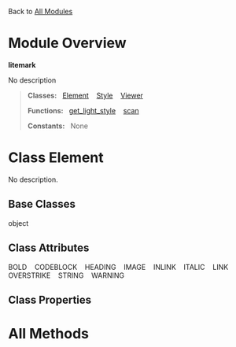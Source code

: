 Back to [All Modules](https://github.com/pyrustic/litemark/blob/master/docs/modules/README.md#readme)

# Module Overview

**litemark**
 
No description

> **Classes:** &nbsp; [Element](https://github.com/pyrustic/litemark/blob/master/docs/modules/content/litemark/content/classes/Element.md#class-element) &nbsp;&nbsp; [Style](https://github.com/pyrustic/litemark/blob/master/docs/modules/content/litemark/content/classes/Style.md#class-style) &nbsp;&nbsp; [Viewer](https://github.com/pyrustic/litemark/blob/master/docs/modules/content/litemark/content/classes/Viewer.md#class-viewer)
>
> **Functions:** &nbsp; [get\_light\_style](https://github.com/pyrustic/litemark/blob/master/docs/modules/content/litemark/content/functions.md#get_light_style) &nbsp;&nbsp; [scan](https://github.com/pyrustic/litemark/blob/master/docs/modules/content/litemark/content/functions.md#scan)
>
> **Constants:** &nbsp; None

# Class Element
No description.

## Base Classes
object

## Class Attributes
BOLD &nbsp;&nbsp; CODEBLOCK &nbsp;&nbsp; HEADING &nbsp;&nbsp; IMAGE &nbsp;&nbsp; INLINK &nbsp;&nbsp; ITALIC &nbsp;&nbsp; LINK &nbsp;&nbsp; OVERSTRIKE &nbsp;&nbsp; STRING &nbsp;&nbsp; WARNING

## Class Properties


# All Methods




